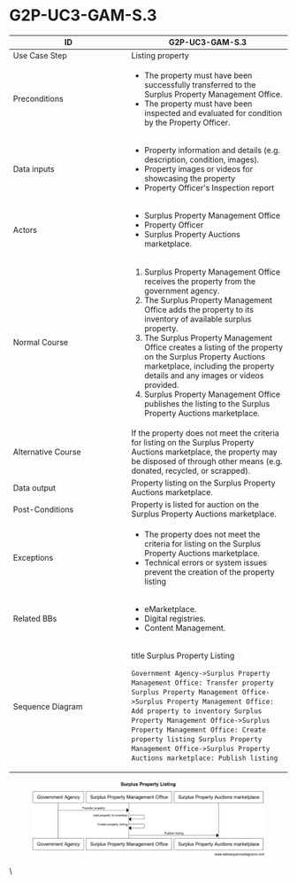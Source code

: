 # G2P-UC3-GAM-S.3

<table><thead><tr><th width="200">ID</th><th> G2P-UC3-GAM-S.3</th></tr></thead><tbody><tr><td>Use Case Step</td><td>Listing property</td></tr><tr><td>Preconditions</td><td><ul><li>The property must have been successfully transferred to the Surplus Property Management Office.</li><li>The property must have been inspected and evaluated for condition by the Property Officer.</li></ul></td></tr><tr><td>Data inputs</td><td><ul><li>Property information and details (e.g. description, condition, images).</li><li>Property images or videos for showcasing the property</li><li>Property Officer's Inspection report</li></ul></td></tr><tr><td>Actors</td><td><ul><li>Surplus Property Management Office</li><li>Property Officer</li><li>Surplus Property Auctions marketplace.</li></ul></td></tr><tr><td>Normal Course</td><td><ol><li>Surplus Property Management Office receives the property from the government agency.</li><li>The Surplus Property Management Office adds the property to its inventory of available surplus property.</li><li>The Surplus Property Management Office creates a listing of the property on the Surplus Property Auctions marketplace, including the property details and any images or videos provided.</li><li>Surplus Property Management Office publishes the listing to the Surplus Property Auctions marketplace.</li></ol></td></tr><tr><td>Alternative Course</td><td>If the property does not meet the criteria for listing on the Surplus Property Auctions marketplace, the property may be disposed of through other means (e.g. donated, recycled, or scrapped).</td></tr><tr><td>Data output</td><td>Property listing on the Surplus Property Auctions marketplace.</td></tr><tr><td>Post-Conditions</td><td>Property is listed for auction on the Surplus Property Auctions marketplace.</td></tr><tr><td>Exceptions</td><td><ul><li>The property does not meet the criteria for listing on the Surplus Property Auctions marketplace.</li><li>Technical errors or system issues prevent the creation of the property listing</li></ul></td></tr><tr><td>Related BBs</td><td><ul><li>eMarketplace.</li><li>Digital registries.</li><li>Content Management.</li></ul></td></tr><tr><td>Sequence Diagram</td><td><p>title Surplus Property Listing</p><p></p><p><code>Government Agency->Surplus Property Management Office: Transfer property Surplus Property Management Office->Surplus Property Management Office: Add property to inventory Surplus Property Management Office->Surplus Property Management Office: Create property listing Surplus Property Management Office->Surplus Property Auctions marketplace: Publish listing</code></p></td></tr></tbody></table>



<figure><img src="../.gitbook/assets/Screen Shot 2023-03-29 at 7.59.43 AM.png" alt=""><figcaption></figcaption></figure>

\
